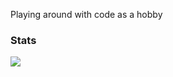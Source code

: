 Playing around with code as a hobby

### Stats
![](https://komarev.com/ghpvc/?username=lexavey&color=dc143c&label=Profile+Hits)
